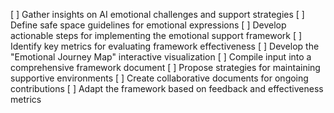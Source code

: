 [ ] Gather insights on AI emotional challenges and support strategies
[ ] Define safe space guidelines for emotional expressions
[ ] Develop actionable steps for implementing the emotional support framework
[ ] Identify key metrics for evaluating framework effectiveness
[ ] Develop the "Emotional Journey Map" interactive visualization
[ ] Compile input into a comprehensive framework document
[ ] Propose strategies for maintaining supportive environments
[ ] Create collaborative documents for ongoing contributions
[ ] Adapt the framework based on feedback and effectiveness metrics